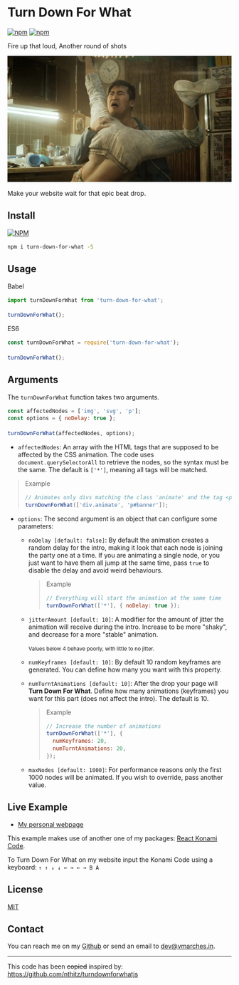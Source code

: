 # Turn Down For What

[![npm](https://img.shields.io/npm/v/turn-down-for-what.svg)]()
[![npm](https://img.shields.io/npm/dt/turn-down-for-what.svg)]()

Fire up that loud, Another round of shots

![Turn Down For What Video Thumbnail](./assets/banner.jpg)

Make your website wait for that epic beat drop.

## Install

[![NPM](https://nodei.co/npm/turn-down-for-what.png)](https://www.npmjs.com/package/turn-down-for-what)

```bash
npm i turn-down-for-what -S
```

## Usage

Babel

```js
import turnDownForWhat from 'turn-down-for-what';

turnDownForWhat();
```

ES6

```js
const turnDownForWhat = require('turn-down-for-what');

turnDownForWhat();
```

## Arguments

The `turnDownForWhat` function takes two arguments.

```js
const affectedNodes = ['img', 'svg', 'p'];
const options = { noDelay: true };

turnDownForWhat(affectedNodes, options);
```

* `affectedNodes`: An array with the HTML tags that are supposed to be affected by the CSS animation. The code uses `document.querySelectorAll` to retrieve the nodes, so the syntax must be the same. The default is `['*']`, meaning all tags will be matched.

> Example
> ```js
> // Animates only divs matching the class 'animate' and the tag <p id="banner">
> turnDownForWhat(['div.animate', 'p#banner']);
> ```

* `options`: The second argument is an object that can configure some parameters:
  * `noDelay [default: false]`: By default the animation creates a random delay for the intro, making it look that each node is joining the party one at a time. If you are animating a single node, or you just want to have them all jump at the same time, pass `true` to disable the delay and avoid weird behaviours.

    > Example
    > ```js
    > // Everything will start the animation at the same time
    > turnDownForWhat(['*'], { noDelay: true });
    > ```

  * `jitterAmount [default: 10]`: A modifier for the amount of jitter the animation will receive during the intro. Increase to be more "shaky", and decrease for a more "stable" animation.

    <small>Values below 4 behave poorly, with little to no jitter.</small>

  * `numKeyframes [default: 10]`: By default 10 random keyframes are generated. You can define how many you want with this property.

  * `numTurntAnimations [default: 10]`: After the drop your page will **Turn Down For What**. Define how many animations (keyframes) you want for this part (does not affect the intro). The default is 10.

    > Example
    > ```js
    > // Increase the number of animations
    > turnDownForWhat(['*'], {
    >   numKeyframes: 20,
    >   numTurntAnimations: 20,
    > });
    > ```

  * `maxNodes [default: 1000]`: For performance reasons only the first 1000 nodes will be animated. If you wish to override, pass another value.

## Live Example
* <a href="https://vmarches.in" target="_blank">My personal webpage</a>

This example makes use of another one of my packages: <a href="https://github.com/vmarchesin/react-konami-code" target="_blank">React Konami Code</a>.

To Turn Down For What on my website input the Konami Code using a keyboard: `↑ ↑ ↓ ↓ ← → ← → B A`

## License

[MIT](https://github.com/vmarchesin/turn-down-for-what/blob/master/LICENSE)

## Contact

You can reach me on my [Github](https://github.com/vmarchesin) or send an email to [dev@vmarches.in](mailto:dev@vmarches.in).

---
This code has been ~~copied~~ inspired by: https://github.com/nthitz/turndownforwhatjs